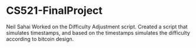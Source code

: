 # CS521-FinalProject

Neil Sahai
Worked on the Difficulty Adjustment script. Created a script that simulates timestamps, and based on the timestamps simulates the difficulty according to bitcoin design. 




